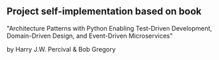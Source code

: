 ## Project self-implementation based on book

"Architecture Patterns with Python Enabling Test-Driven Development, Domain-Driven Design, and Event-Driven Microservices"

by Harry J.W. Percival & Bob Gregory